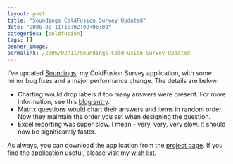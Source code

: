 ```yaml
---
layout: post
title: "Soundings ColdFusion Survey Updated"
date: "2006-02-11T16:02:00+06:00"
categories: [coldfusion]
tags: []
banner_image: 
permalink: /2006/02/11/Soundings-ColdFusion-Survey-Updated
---
```


I've updated <a href="http://ray.camdenfamily.com/projects/soundings">Soundings</a>, my ColdFusion Survey application, with some minor bug fixes and a major performance change. The details are below:

<ul>
<li>Charting would drop labels if too many answers were present. For more information, see this <a href="http://ray.camdenfamily.com/index.cfm/2006/2/10/CFCHART-and-the-Case-of-the-Disappearing-Labels">blog entry</a>.
<li>Matrix questions would chart their answers and items in random order. Now they maintain the order you set when designing the question.
<li>Excel reporting was super slow. I mean - very, very, very slow. It should now be significantly faster.
</ul>

As always, you can download the application from the <a href="http://ray.camdenfamily.com/projects/soundings">project page</a>. If you find the application useful, please visit my <a href="http://www.amazon.com/o/registry/2TCL1D08EZEYE">wish list</a>.
